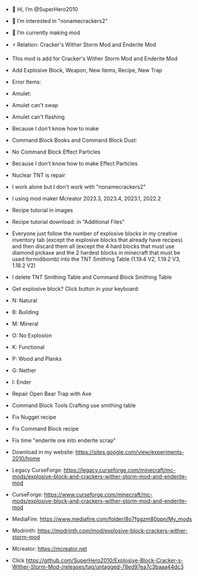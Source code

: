 - 👋 Hi, I’m @SuperHero2010
- 👀 I’m interested in "nonamecrackers2"
- 🌱 I’m currently making mod
- ⚡ Relation: Cracker's Wither Storm Mod and Enderite Mod
- This mod is add for Cracker's Wither Storm Mod and Enderite Mod

- Add Explosive Block, Weapon, New Items, Recipe, New Trap

- Error Items:

- Amulet:

+ Amulet can't swap

+ Amulet can't flashing

+ Because I don't know how to make

- Command Block Books and Command Block Dust:

+ No Command Block Effect Particles

+ Because I don't know how to make Effect Particles

- Nuclear TNT is repair 

- I work alone but I don't work with "nonamecrackers2"

- I using mod maker Mcreator 2023.3, 2023.4, 2023.1, 2022.2

- Recipe tutorial in images

- Recipe tutorial download: in "Additional Files"

- Everyone just follow the number of explosive blocks in my creative inventory tab (except the explosive blocks that already have recipes) and then discard them all (except the 4 hard blocks that must use diamond pickaxe and the 2 hardest blocks in minecraft that must be used formidibomb) into the TNT Smithing Table (1.19.4 V2, 1.19.2 V3, 1.18.2 V2)

- I delete TNT Smithing Table and Command Block Smithing Table

- Get explosive block? Click button in your keyboard:

+ N: Natural

+ B: Building

+ M: Mineral

+ O: No Explosion

+ K: Functional

+ P: Wood and Planks

+ G: Nether

+ I: Ender

- Repair Open Bear Trap with Axe

- Command Block Tools Crafting use smithing table

- Fix Nugget recipe

- Fix Command Block recipe

- Fix time "enderite ore into enderite scrap"

- Download in my website: https://sites.google.com/view/experiments-2010/home

- Legacy CurseForge: https://legacy.curseforge.com/minecraft/mc-mods/explosive-block-and-crackers-wither-storm-mod-and-enderite-mod

- CurseForge: https://www.curseforge.com/minecraft/mc-mods/explosive-block-and-crackers-wither-storm-mod-and-enderite-mod

- MediaFire: https://www.mediafire.com/folder/8o7fggzm80ppn/My_mods

- Modrinth: https://modrinth.com/mod/explosive-block-crackers-wither-storm-mod

- Mcreator: https://mcreator.net
- Click https://github.com/SuperHero2010/Explosive-Block-Cracker-s-Wither-Storm-Mod-/releases/tag/untagged-78ed97ea7c3baaa44dc3
<!---
SuperHero2010/SuperHero2010 is a ✨ special ✨ repository because its `README.md` (this file) appears on your GitHub profile.
You can click the Preview link to take a look at your changes.
--->
